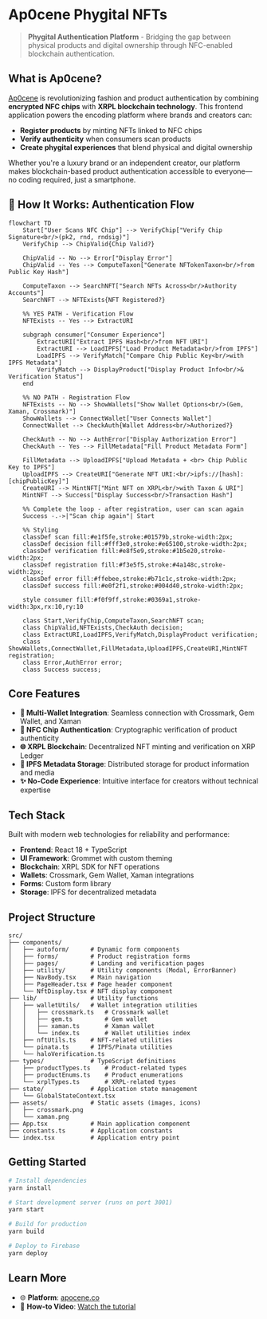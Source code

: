 # Ap0cene Phygital NFTs

> **Phygital Authentication Platform** - Bridging the gap between physical products and digital ownership through NFC-enabled blockchain authentication.

## What is Ap0cene?

[Ap0cene](https://apocene.co/) is revolutionizing fashion and product authentication by combining **encrypted NFC chips** with **XRPL blockchain technology**. This frontend application powers the encoding platform where brands and creators can:

- **Register products** by minting NFTs linked to NFC chips
- **Verify authenticity** when consumers scan products
- **Create phygital experiences** that blend physical and digital ownership

Whether you're a luxury brand or an independent creator, our platform makes blockchain-based product authentication accessible to everyone—no coding required, just a smartphone.

## 🔐 How It Works: Authentication Flow

```mermaid
flowchart TD
    Start["User Scans NFC Chip"] --> VerifyChip["Verify Chip Signature<br/>(pk2, rnd, rndsig)"]
    VerifyChip --> ChipValid{Chip Valid?}

    ChipValid -- No --> Error["Display Error"]
    ChipValid -- Yes --> ComputeTaxon["Generate NFTokenTaxon<br/>from Public Key Hash"]

    ComputeTaxon --> SearchNFT["Search NFTs Across<br/>Authority Accounts"]
    SearchNFT --> NFTExists{NFT Registered?}

    %% YES PATH - Verification Flow
    NFTExists -- Yes --> ExtractURI

    subgraph consumer["Consumer Experience"]
        ExtractURI["Extract IPFS Hash<br/>from NFT URI"]
        ExtractURI --> LoadIPFS["Load Product Metadata<br/>from IPFS"]
        LoadIPFS --> VerifyMatch["Compare Chip Public Key<br/>with IPFS Metadata"]
        VerifyMatch --> DisplayProduct["Display Product Info<br/>& Verification Status"]
    end

    %% NO PATH - Registration Flow
    NFTExists -- No --> ShowWallets["Show Wallet Options<br/>(Gem, Xaman, Crossmark)"]
    ShowWallets --> ConnectWallet["User Connects Wallet"]
    ConnectWallet --> CheckAuth{Wallet Address<br/>Authorized?}

    CheckAuth -- No --> AuthError["Display Authorization Error"]
    CheckAuth -- Yes --> FillMetadata["Fill Product Metadata Form"]

    FillMetadata --> UploadIPFS["Upload Metadata + <br> Chip Public Key to IPFS"]
    UploadIPFS --> CreateURI["Generate NFT URI:<br/>ipfs://[hash]:[chipPublicKey]"]
    CreateURI --> MintNFT["Mint NFT on XRPL<br/>with Taxon & URI"]
    MintNFT --> Success["Display Success<br/>Transaction Hash"]

    %% Complete the loop - after registration, user can scan again
    Success -.->|"Scan chip again"| Start

    %% Styling
    classDef scan fill:#e1f5fe,stroke:#01579b,stroke-width:2px;
    classDef decision fill:#fff3e0,stroke:#e65100,stroke-width:2px;
    classDef verification fill:#e8f5e9,stroke:#1b5e20,stroke-width:2px;
    classDef registration fill:#f3e5f5,stroke:#4a148c,stroke-width:2px;
    classDef error fill:#ffebee,stroke:#b71c1c,stroke-width:2px;
    classDef success fill:#e0f2f1,stroke:#004d40,stroke-width:2px;

    style consumer fill:#f0f9ff,stroke:#0369a1,stroke-width:3px,rx:10,ry:10

    class Start,VerifyChip,ComputeTaxon,SearchNFT scan;
    class ChipValid,NFTExists,CheckAuth decision;
    class ExtractURI,LoadIPFS,VerifyMatch,DisplayProduct verification;
    class ShowWallets,ConnectWallet,FillMetadata,UploadIPFS,CreateURI,MintNFT registration;
    class Error,AuthError error;
    class Success success;
```

## Core Features

- **🔗 Multi-Wallet Integration**: Seamless connection with Crossmark, Gem Wallet, and Xaman
- **📱 NFC Chip Authentication**: Cryptographic verification of product authenticity
- **🌐 XRPL Blockchain**: Decentralized NFT minting and verification on XRP Ledger
- **📄 IPFS Metadata Storage**: Distributed storage for product information and media
- **✨ No-Code Experience**: Intuitive interface for creators without technical expertise

## Tech Stack

Built with modern web technologies for reliability and performance:

- **Frontend**: React 18 + TypeScript
- **UI Framework**: Grommet with custom theming
- **Blockchain**: XRPL SDK for NFT operations
- **Wallets**: Crossmark, Gem Wallet, Xaman integrations
- **Forms**: Custom form library
- **Storage**: IPFS for decentralized metadata

## Project Structure

```
src/
├── components/
│   ├── autoform/      # Dynamic form components
│   ├── forms/         # Product registration forms
│   ├── pages/         # Landing and verification pages
│   ├── utility/       # Utility components (Modal, ErrorBanner)
│   ├── NavBody.tsx    # Main navigation
│   ├── PageHeader.tsx # Page header component
│   └── NftDisplay.tsx # NFT display component
├── lib/               # Utility functions
│   ├── walletUtils/   # Wallet integration utilities
│   │   ├── crossmark.ts   # Crossmark wallet
│   │   ├── gem.ts         # Gem wallet
│   │   ├── xaman.ts       # Xaman wallet
│   │   └── index.ts       # Wallet utilities index
│   ├── nftUtils.ts    # NFT-related utilities
│   └── pinata.ts      # IPFS/Pinata utilities
│   └── haloVerification.ts
├── types/             # TypeScript definitions
│   ├── productTypes.ts    # Product-related types
│   ├── productEnums.ts    # Product enumerations
│   └── xrplTypes.ts       # XRPL-related types
├── state/             # Application state management
│   └── GlobalStateContext.tsx
├── assets/            # Static assets (images, icons)
│   ├── crossmark.png
│   └── xaman.png
├── App.tsx            # Main application component
├── constants.ts       # Application constants
└── index.tsx          # Application entry point
```

## Getting Started

```bash
# Install dependencies
yarn install

# Start development server (runs on port 3001)
yarn start

# Build for production
yarn build

# Deploy to Firebase
yarn deploy
```

## Learn More

- 🌐 **Platform**: [apocene.co](https://apocene.co/)
- 🎥 **How-to Video**: [Watch the tutorial](https://www.youtube.com/watch?v=58755dOkFrA)
